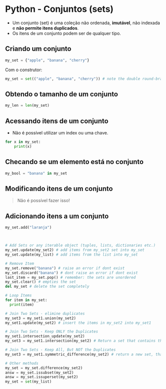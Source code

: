 # Python - Conjuntos (sets)

- Um conjunto (set) é uma coleção não ordenada, **imutável**, não indexada e **não permite itens duplicados**.
- Os itens de um conjunto podem ser de qualquer tipo.

## Criando um conjunto

~~~python
my_set = {"apple", "banana", "cherry"}
~~~

Com o construtor:

~~~python
my_set = set(("apple", "banana", "cherry")) # note the double round-brackets
~~~

## Obtendo o tamanho de um conjunto

~~~python
my_len = len(my_set)
~~~

## Acessando itens de um conjunto

- Não é possível utilizar um index ou uma chave.

~~~python
for x in my_set:
    print(x) 
~~~

## Checando se um elemento está no conjunto

~~~python
my_bool = "banana" in my_set
~~~

## Modificando itens de um conjunto

> Não é possível fazer isso!

## Adicionando itens a um conjunto

~~~python
my_set.add("laranja")
~~~

## 

~~~python

~~~



~~~python
# Add Sets or any iterable object (tuples, lists, dictionaries etc.)
my_set.update(my_set2) # add items from my_set2 set into my_set
my_set.update(my_list) # add items from the list into my_set

# Remove Item
my_set.remove("banana") # raise an error if dont exist
my_set.discard("banana") # dont raise an error if dont exist
last_item = my_set.pop() # remember: the sets are unordered
my_set.clear() # empties the set
del my_set # delete the set completely

# Loop Items
for item in my_set:
  print(item) 

# Join Two Sets - elimine duplicates
my_set3 = my_set1.union(my_set2)
my_set1.update(my_set2) # insert the items in my_set2 into my_set1

# Join Two Sets - Keep ONLY the Duplicates
my_set1.intersection_update(my_set2)
my_set3 = my_set1.intersection(my_set2) # Return a set that contains the items that exist in both set

# Join Two Sets - Keep All, But NOT the Duplicates
my_set3 = my_set1.symmetric_difference(my_set2) # return a new set, that contains only the elements that are NOT present in both sets.

# Other methods
my_set = my_set.difference(my_set2)
answ = my_set.issubset(my_set2)
answ = my_set.issuperset(my_set2)
my_set = set(my_list)
~~~
